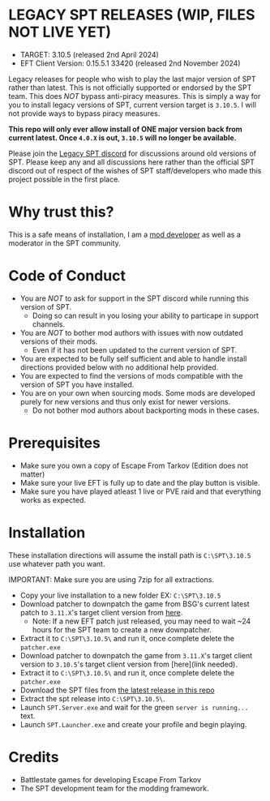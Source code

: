 # LEGACY SPT RELEASES (WIP, FILES NOT LIVE YET)
- TARGET: 3.10.5 (released 2nd April 2024)
- EFT Client Version: 0.15.5.1 33420 (released 2nd November 2024)

Legacy releases for people who wish to play the last major version of SPT rather than latest. This is not officially supported or endorsed by the SPT team. This does *NOT* bypass anti-piracy measures. This is simply a way for you to install legacy versions of SPT, current version target is `3.10.5`. I will not provide ways to bypass piracy measures.

**This repo will only ever allow install of ONE major version back from current latest. Once `4.0.X` is out, `3.10.5` will no longer be available.**

Please join the [Legacy SPT discord](https://discord.gg/XXeSBuKnHP) for discussions around old versions of SPT. Please keep any and all discussions here rather than the official SPT discord out of respect of the wishes of SPT staff/developers who made this project possible in the first place. 

# Why trust this?

This is a safe means of installation, I am a [mod developer](https://hub.sp-tarkov.com/user/32691-jehree/) as well as a moderator in the SPT community.

# Code of Conduct
- You are *NOT* to ask for support in the SPT discord while running this version of SPT.
  - Doing so can result in you losing your ability to particape in support channels.
- You are *NOT* to bother mod authors with issues with now outdated versions of their mods.
  - Even if it has not been updated to the current version of SPT.
- You are expected to be fully self sufficient and able to handle install directions provided below with no additional help provided.
- You are expected to find the versions of mods compatible with the version of SPT you have installed.
- You are on your own when sourcing mods. Some mods are developed purely for new versions and thus only exist for newer versions.
  - Do not bother mod authors about backporting mods in these cases.

# Prerequisites
- Make sure you own a copy of Escape From Tarkov (Edition does not matter)
- Make sure your live EFT is fully up to date and the play button is visible.
- Make sure you have played atleast 1 live or PVE raid and that everything works as expected.

# Installation
These installation directions will assume the install path is `C:\SPT\3.10.5` use whatever path you want.

IMPORTANT: Make sure you are using 7zip for all extractions.

- Copy your live installation to a new folder EX: `C:\SPT\3.10.5`
- Download patcher to downpatch the game from BSG's current latest patch to `3.11.X`'s target client version from [here](https://spt-mirror.refringe.com/patchers/).
  - Note: If a new EFT patch just released, you may need to wait ~24 hours for the SPT team to create a new downpatcher.
- Extract it to `C:\SPT\3.10.5\` and run it, once complete delete the `patcher.exe`
- Download patcher to downpatch the game from `3.11.X`'s target client version to `3.10.5`'s target client version from [here](link needed).
- Extract it to `C:\SPT\3.10.5\` and run it, once complete delete the `patcher.exe`
- Download the SPT files from [the latest release in this repo](https://github.com/Jehree/SPT-LEGACY-RELEASES/releases)
- Extract the spt release into `C:\SPT\3.10.5\`.
- Launch `SPT.Server.exe` and wait for the green `server is running...` text.
- Launch `SPT.Launcher.exe` and create your profile and begin playing.

# Credits
- Battlestate games for developing Escape From Tarkov
- The SPT development team for the modding framework.
